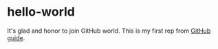# hello-world
It's glad and honor to join GitHub world. This is my first rep from [GitHub guide](https://docs.github.com/en/get-started/quickstart/hello-world).

